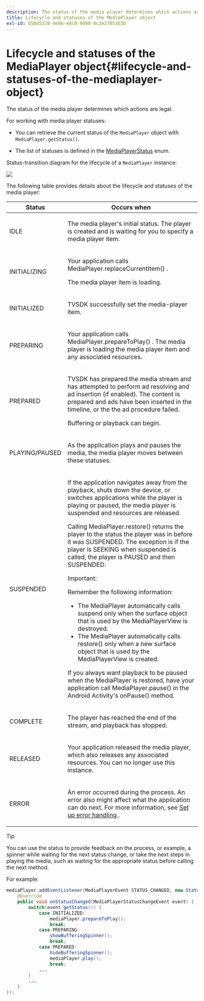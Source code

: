 ```yaml
---
description: The status of the media player determines which actions are legal.
title: Lifecycle and statuses of the MediaPlayer object
exl-id: b50d5378-4e9b-44c0-9098-8c3e27053b3b
---
```

# Lifecycle and statuses of the MediaPlayer object{#lifecycle-and-statuses-of-the-mediaplayer-object}

The status of the media player determines which actions are legal.

For working with media player statuses:

* You can retrieve the current status of the `MediaPlayer` object with `MediaPlayer.getStatus()`. 

* The list of statuses is defined in the [MediaPlayerStatus](https://help.adobe.com/en_US/primetime/api/psdk/javadoc_2.5/com/adobe/mediacore/MediaPlayerStatus.html) enum.

Status-transition diagram for the lifecycle of a `MediaPlayer` instance:

<!--<a id="fig_A6425F24C7734DC681D992859D2A6743"></a>-->

![](assets/media_player_statuses.png)

The following table provides details about the lifecycle and statuses of the media player:  

<table id="table_82757A0043EB4AACA474E6B30326A6B7"> 
 <thead> 
  <tr> 
   <th colname="col1" class="entry"> Status </th> 
   <th colname="col2" class="entry"> Occurs when </th> 
  </tr> 
 </thead>
 <tbody> 
  <tr> 
   <td colname="col1"> IDLE </td> 
   <td colname="col2"> <p>The media player's initial status. The player is created and is waiting for you to specify a media player item. </p> </td> 
  </tr> 
  <tr> 
   <td colname="col1"> INITIALIZING </td> 
   <td colname="col2"> <p>Your application calls <span class="codeph"> MediaPlayer.replaceCurrentItem() </span>. </p> <p>The media player item is loading. </p> </td> 
  </tr> 
  <tr> 
   <td colname="col1"> INITIALIZED </td> 
   <td colname="col2"> <p>TVSDK successfully set the media-player item. </p> </td> 
  </tr> 
  <tr> 
   <td colname="col1"> PREPARING </td> 
   <td colname="col2"> <p>Your application calls <span class="codeph"> MediaPlayer.prepareToPlay() </span>. The media player is loading the media player item and any associated resources. </p> </td> 
  </tr> 
  <tr> 
   <td colname="col1"> PREPARED </td> 
   <td colname="col2"> <p>TVSDK has prepared the media stream and has attempted to perform ad resolving and ad insertion (if enabled). The content is prepared and ads have been inserted in the timeline, or the the ad procedure failed. </p> <p>Buffering or playback can begin. </p> </td> 
  </tr> 
  <tr> 
   <td colname="col1"> PLAYING/PAUSED </td> 
   <td colname="col2"> <p>As the application plays and pauses the media, the media player moves between these statuses. </p> </td> 
  </tr> 
  <tr> 
   <td colname="col1"> SUSPENDED </td> 
   <td colname="col2"> <p>If the application navigates away from the playback, shuts down the device, or switches applications while the player is playing or paused, the media player is suspended and resources are released. </p> <p>Calling <span class="codeph"> MediaPlayer.restore() </span> returns the player to the status the player was in before it was SUSPENDED. The exception is if the player is SEEKING when suspended is called, the player is PAUSED and then SUSPENDED. </p> <p>Important:  <p>Remember the following information: 
      <ul id="ul_1B21668994D1474AAA0BE839E0D69B00"> 
       <li id="li_08459A3AB03C45588D73FA162C27A56C">The <span class="codeph"> MediaPlayer </span> automatically calls <span class="codeph"> suspend </span> only when the surface object that is used by the <span class="codeph"> MediaPlayerView </span> is destroyed. </li> 
       <li id="li_B9926AA2E7B9441490F37D24AE2678A1">The <span class="codeph"> MediaPlayer </span> automatically calls <span class="codeph"> restore() </span> only when a new surface object that is used by the <span class="codeph"> MediaPlayerView </span> is created. </li> 
      </ul> </p> </p> <p>If you always want playback to be paused when the MediaPlayer is restored, have your application call <span class="codeph"> MediaPlayer.pause() </span> in the Android Activity's <span class="codeph"> onPause() </span> method. </p> </td> 
  </tr> 
  <tr> 
   <td colname="col1"> COMPLETE </td> 
   <td colname="col2"> <p>The player has reached the end of the stream, and playback has stopped. </p> </td> 
  </tr> 
  <tr> 
   <td colname="col1"> RELEASED </td> 
   <td colname="col2"> <p>Your application released the media player, which also releases any associated resources. You can no longer use this instance. </p> </td> 
  </tr> 
  <tr> 
   <td colname="col1"> ERROR </td> 
   <td colname="col2"> <p>An error occurred during the process. An error also might affect what the application can do next. For more information, see <a href="../../../tvsdk-3x-android-prog/android-3x-content-playback-options-android2/android-3x-error-handling-set-up.md" format="dita" scope="local"> Set up error handling </a>. </p> </td> 
  </tr> 
 </tbody> 
</table>

>[!TIP]
>
>You can use the status to provide feedback on the process, or example, a spinner while waiting for the next status change, or take the next steps in playing the media, such as waiting for the appropriate status before calling the next method.

For example: 

```java
mediaPlayer.addEventListener(MediaPlayerEvent STATUS_CHANGED, new StatusChangeEventListener() { 
    @Override  
    public void onStatusChanged(MediaPlayerStatusChangeEvent event) { 
        switch(event.getStatus()) { 
            case INITIALIZED: 
                mediaPlayer.prepareToPlay(); 
                break; 
            case PREPARING: 
                showBufferingSpinner(); 
                break; 
            case PREPARED: 
                hideBufferingSpinner(); 
                mediaPlayer.play(); 
                break; 
            ...                
        } 
        ... 
    } 
}); 

```

